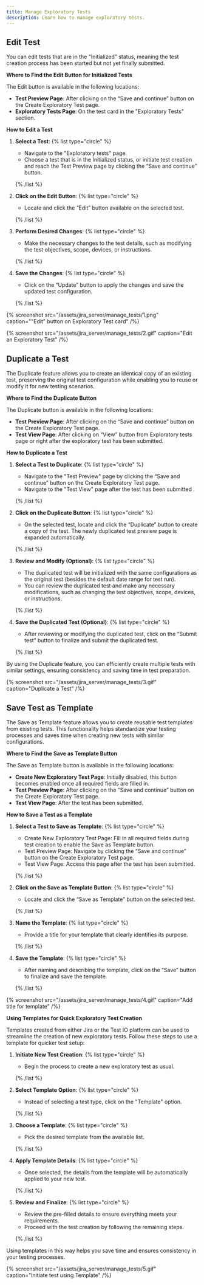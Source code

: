 ```yaml
---
title: Manage Exploratory Tests
description: Learn how to manage exploratory tests.
---
```


## Edit Test

You can edit tests that are in the "Initialized" status, meaning the test creation process has been started but not yet finally submitted.

**Where to Find the Edit Button for Initialized Tests**

The Edit button is available in the following locations:

- **Test Preview Page**: After clicking on the “Save and continue” button on the Create Exploratory Test page.
- **Exploratory Tests Page**: On the test card in the "Exploratory Tests" section.

**How to Edit a Test**

1. **Select a Test**:
   {% list type="circle" %}

   - Navigate to the "Exploratory tests" page.
   - Choose a test that is in the Initialized status, or initiate test creation and reach the Test Preview page by clicking the “Save and continue” button.

   {% /list %}

2. **Click on the Edit Button**:
   {% list type="circle" %}

   - Locate and click the “Edit” button available on the selected test.

   {% /list %}

3. **Perform Desired Changes**:
   {% list type="circle" %}

   - Make the necessary changes to the test details, such as modifying the test objectives, scope, devices, or instructions.

   {% /list %}

4. **Save the Changes**:
   {% list type="circle" %}

   - Click on the “Update” button to apply the changes and save the updated test configuration.

   {% /list %}

{% screenshot src="/assets/jira_server/manage_tests/1.png"
caption="\"Edit\" button on Exploratory Test card" /%}

{% screenshot src="/assets/jira_server/manage_tests/2.gif" caption="Edit an Exploratory Test" /%}

## Duplicate a Test

The Duplicate feature allows you to create an identical copy of an existing test, preserving the original test configuration while enabling you to reuse or modify it for new testing scenarios.

**Where to Find the Duplicate Button**

The Duplicate button is available in the following locations:

- **Test Preview Page**: After clicking on the “Save and continue” button on the Create Exploratory Test page.
- **Test View Page**: After clicking on “View” button from Exploratory tests page or right after the exploratory test has been submitted.

**How to Duplicate a Test**

1. **Select a Test to Duplicate**:
   {% list type="circle" %}

   - Navigate to the "Test Preview" page by clicking the “Save and continue” button on the Create Exploratory Test page.
   - Navigate to the "Test View" page after the test has been submitted .

   {% /list %}

2. **Click on the Duplicate Button**:
   {% list type="circle" %}

   - On the selected test, locate and click the “Duplicate” button to create a copy of the test. The newly duplicated test preview page is expanded automatically.

   {% /list %}

3. **Review and Modify (Optional)**:
   {% list type="circle" %}

   - The duplicated test will be initialized with the same configurations as the original test (besides the default date range for test run).
   - You can review the duplicated test and make any necessary modifications, such as changing the test objectives, scope, devices, or instructions.

   {% /list %}

4. **Save the Duplicated Test (Optional)**:
   {% list type="circle" %}

   - After reviewing or modifying the duplicated test, click on the “Submit test” button to finalize and submit the duplicated test.

   {% /list %}

By using the Duplicate feature, you can efficiently create multiple tests with similar settings, ensuring consistency and saving time in test preparation.

{% screenshot src="/assets/jira_server/manage_tests/3.gif" caption="Duplicate a Test" /%}

## Save Test as Template

The Save as Template feature allows you to create reusable test templates from existing tests. This functionality helps standardize your testing processes and saves time when creating new tests with similar configurations.

**Where to Find the Save as Template Button**

The Save as Template button is available in the following locations:

- **Create New Exploratory Test Page**: Initially disabled, this button becomes enabled once all required fields are filled in.
- **Test Preview Page**: After clicking on the “Save and continue” button on the Create Exploratory Test page.
- **Test View Page**: After the test has been submitted.

**How to Save a Test as a Template**

1. **Select a Test to Save as Template**:
   {% list type="circle" %}

   - Create New Exploratory Test Page: Fill in all required fields during test creation to enable the Save as Template button.
   - Test Preview Page: Navigate by clicking the “Save and continue” button on the Create Exploratory Test page.
   - Test View Page: Access this page after the test has been submitted.

   {% /list %}

2. **Click on the Save as Template Button**:
   {% list type="circle" %}

   - Locate and click the “Save as Template” button on the selected test.

   {% /list %}

3. **Name the Template**:
   {% list type="circle" %}

   - Provide a title for your template that clearly identifies its purpose.

   {% /list %}

4. **Save the Template**:
   {% list type="circle" %}

   - After naming and describing the template, click on the “Save” button to finalize and save the template.

   {% /list %}

{% screenshot src="/assets/jira_server/manage_tests/4.gif" caption="Add title for template" /%}

**Using Templates for Quick Exploratory Test Creation**

Templates created from either Jira or the Test IO platform can be used to streamline the creation of new exploratory tests. Follow these steps to use a template for quicker test setup:

1. **Initiate New Test Creation**:
   {% list type="circle" %}

   - Begin the process to create a new exploratory test as usual.

   {% /list %}

2. **Select Template Option**:
   {% list type="circle" %}

   - Instead of selecting a test type, click on the "Template" option.

   {% /list %}

3. **Choose a Template**:
   {% list type="circle" %}

   - Pick the desired template from the available list.

   {% /list %}

4. **Apply Template Details**:
   {% list type="circle" %}

   - Once selected, the details from the template will be automatically applied to your new test.

   {% /list %}

5. **Review and Finalize**:
   {% list type="circle" %}

   - Review the pre-filled details to ensure everything meets your requirements.
   - Proceed with the test creation by following the remaining steps.

   {% /list %}

Using templates in this way helps you save time and ensures consistency in your testing processes.

{% screenshot src="/assets/jira_server/manage_tests/5.gif" caption="Initiate test using Template" /%}
